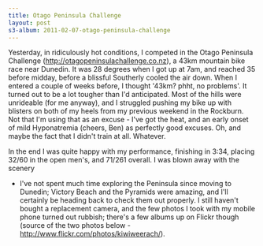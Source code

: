 ```yaml
--- 
title: Otago Peninsula Challenge
layout: post
s3-album: 2011-02-07-otago-peninsula-challenge
---
```



Yesterday, in ridiculously hot conditions, I competed in the Otago Peninsula
Challenge (http://otagopeninsulachallenge.co.nz), a 43km mountain bike race
near Dunedin. It was 28 degrees when I got up at 7am, and reached 35 before
midday, before a blissful Southerly cooled the air down.  When I entered a
couple of weeks before, I thought '43km? phht, no problems'. It turned out to
be a lot tougher than I'd anticipated. Most of the hills were unrideable (for
me anyway), and I struggled pushing my bike up with blisters on both of my
heels from my previous weekend in the Rockburn.  Not that I'm using that as an
excuse - I've got the heat, and an early onset of mild Hyponatremia (cheers,
Ben) as perfectly good excuses. Oh, and maybe the fact that I didn't train at
all. Whatever.


In the end I was quite happy with my performance, finishing in 3:34, placing
32/60 in the open men's, and 71/261 overall. I was blown away with the scenery
- I've not spent much time exploring the Peninsula since moving to Dunedin;
Victory Beach and the Pyramids were amazing, and I'll certainly be heading
back to check them out properly.  I still haven't bought a replacement camera,
and the few photos I took with my mobile phone turned out rubbish; there's a
few albums up on Flickr though (source of the two photos below -
http://www.flickr.com/photos/kiwiweerach/).


